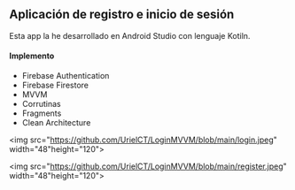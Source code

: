 ##  Aplicación de registro e inicio de sesión 


Esta app la he desarrollado en Android Studio con lenguaje Kotiln.

#### Implemento 

* Firebase Authentication
* Firebase Firestore
* MVVM
* Corrutinas
* Fragments
* Clean Architecture


<img src="https://github.com/UrielCT/LoginMVVM/blob/main/login.jpeg" width="48"height="120">



<img src="https://github.com/UrielCT/LoginMVVM/blob/main/register.jpeg" width="48"height="120">



